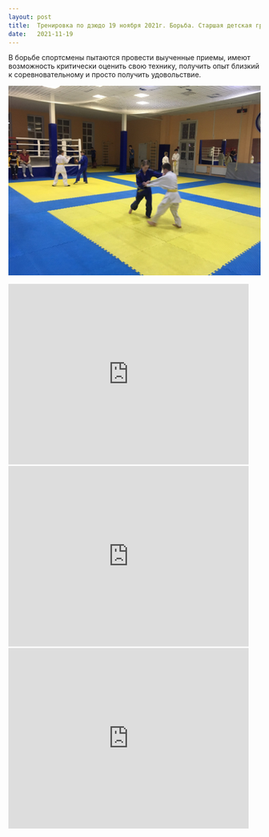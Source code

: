 ```yaml
---
layout: post
title:  Тренировка по дзюдо 19 ноября 2021г. Борьба. Старшая детская группа.
date:   2021-11-19
---
```


В борьбе спортсмены пытаются провести выученные приемы, имеют возможность критически оценить свою технику, получить опыт близкий к соревновательному и просто получить удовольствие.

![Борьба дзюдо](/public/images/2021-11-19/B660CA5B-29C1-4DBE-8BDC-00C9F9269468.jpg "Борьба дзюдо")

<iframe width="480" height="360" src="https://www.youtube.com/embed/hUwbr5iCYB0" frameborder="0" allowfullscreen></iframe>

<iframe width="480" height="360" src="https://www.youtube.com/embed/swQXSoGxBTY" frameborder="0" allowfullscreen></iframe>

<iframe width="480" height="360" src="https://www.youtube.com/embed/fbIP4qWPql4" frameborder="0" allowfullscreen></iframe>
